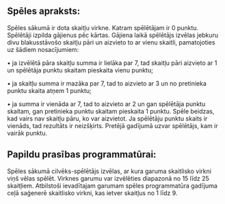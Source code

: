 ## Spēles apraksts: 

Spēles sākumā ir dota skaitļu virkne. Katram spēlētājam ir 0 punktu. Spēlētāji izpilda gājienus pēc kārtas. Gājiena laikā spēlētājs izvēlas jebkuru divu blakusstāvošo skaitļu pāri un aizvieto to ar vienu skaitli, pamatojoties uz šādiem nosacījumiem:  

• ja izvēlētā pāra skaitļu summa ir lielāka par 7, tad skaitļu pāri aizvieto ar 1 un spēlētāja punktu skaitam pieskaita vienu punktu;  

• ja skaitļu summa ir mazāka par 7, tad to aizvieto ar 3 un no pretinieka punktu skaita atņem 1 punktu;  

• ja summa ir vienāda ar 7, tad to aizvieto ar 2 un gan spēlētāja punktu skaitam, gan pretinieka punktu skaitam pieskaita 1 punktu. Spēle beidzas, kad vairs nav skaitļu pāru, ko var aizvietot. Ja spēlētāju punktu skaits ir vienāds, tad rezultāts ir neizšķirts. Pretējā gadījumā uzvar spēlētājs, kam ir vairāk punktu. 

 
## Papildu prasības programmatūrai: 

Spēles sākumā cilvēks-spēlētājs izvēlas, ar kura garuma skaitlisko virkni viņš vēlas spēlēt. Virknes garumu var izvēlēties diapazonā no 15 līdz 25 skaitļiem. Atbilstoši ievadītajam garumam spēles programmatūra gadījuma ceļā saģenerē skaitlisko virkni, kas ietver skaitļus no 1 līdz 9. 